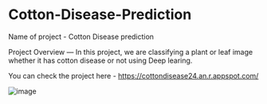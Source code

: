 # Cotton-Disease-Prediction

Name of project - Cotton Disease prediction

Project Overview — In this project, we are classifying a plant or leaf image whether it has cotton disease or not using Deep learing.

You can check the project here - https://cottondisease24.an.r.appspot.com/


![image](https://user-images.githubusercontent.com/13614668/113509075-39e3b700-9571-11eb-990c-7253166f12af.png)
